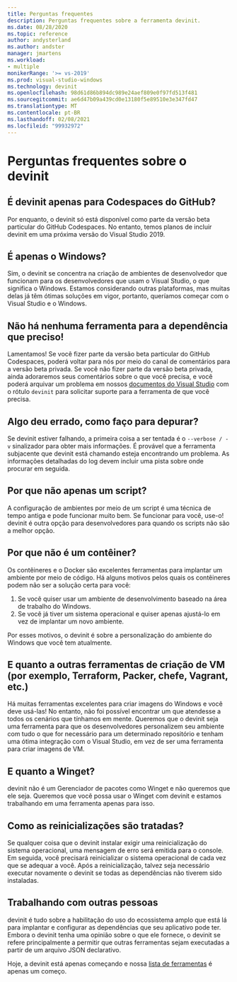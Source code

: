 ```yaml
---
title: Perguntas frequentes
description: Perguntas frequentes sobre a ferramenta devinit.
ms.date: 08/28/2020
ms.topic: reference
author: andysterland
ms.author: andster
manager: jmartens
ms.workload:
- multiple
monikerRange: '>= vs-2019'
ms.prod: visual-studio-windows
ms.technology: devinit
ms.openlocfilehash: 98d61d86b894dc989e24aef809e0f97fd513f481
ms.sourcegitcommit: ae6d47b09a439cd0e13180f5e89510e3e347fd47
ms.translationtype: MT
ms.contentlocale: pt-BR
ms.lasthandoff: 02/08/2021
ms.locfileid: "99932972"
---
```

# <a name="frequently-asked-questions-for-devinit"></a>Perguntas frequentes sobre o devinit

## <a name="is-devinit-just-for-github-codespaces"></a>É devinit apenas para Codespaces do GitHub?

Por enquanto, o devinit só está disponível como parte da versão beta particular do GitHub Codespaces. No entanto, temos planos de incluir devinit em uma próxima versão do Visual Studio 2019.

## <a name="is-it-windows-only"></a>É apenas o Windows?
Sim, o devinit se concentra na criação de ambientes de desenvolvedor que funcionam para os desenvolvedores que usam o Visual Studio, o que significa o Windows. Estamos considerando outras plataformas, mas muitas delas já têm ótimas soluções em vigor, portanto, queríamos começar com o Visual Studio e o Windows.

## <a name="theres-no-tool-for-the-dependency-i-need"></a>Não há nenhuma ferramenta para a dependência que preciso!

Lamentamos! Se você fizer parte da versão beta particular do GitHub Codespaces, poderá voltar para nós por meio do canal de comentários para a versão beta privada. Se você não fizer parte da versão beta privada, ainda adoraremos seus comentários sobre o que você precisa, e você poderá arquivar um problema em nossos [documentos do Visual Studio](https://github.com/MicrosoftDocs/visualstudio-docs/) com o rótulo `devinit` para solicitar suporte para a ferramenta de que você precisa.

## <a name="something-went-wrong-how-do-i-debug"></a>Algo deu errado, como faço para depurar?

Se devinit estiver falhando, a primeira coisa a ser tentada é o `--verbose / -v` sinalizador para obter mais informações. É provável que a ferramenta subjacente que devinit está chamando esteja encontrando um problema. As informações detalhadas do log devem incluir uma pista sobre onde procurar em seguida.

## <a name="why-not-just-a-script"></a>Por que não apenas um script?

A configuração de ambientes por meio de um script é uma técnica de tempo antiga e pode funcionar muito bem. Se funcionar para você, use-o! devinit é outra opção para desenvolvedores para quando os scripts não são a melhor opção.

## <a name="why-not-a-container"></a>Por que não é um contêiner?

Os contêineres e o Docker são excelentes ferramentas para implantar um ambiente por meio de código. Há alguns motivos pelos quais os contêineres podem não ser a solução certa para você:

1. Se você quiser usar um ambiente de desenvolvimento baseado na área de trabalho do Windows.
1. Se você já tiver um sistema operacional e quiser apenas ajustá-lo em vez de implantar um novo ambiente.

Por esses motivos, o devinit é sobre a personalização do ambiente do Windows que você tem atualmente.

## <a name="what-about-other-vm-creation-tools-for-example-terraform-packer-chef-vagrant-etc"></a>E quanto a outras ferramentas de criação de VM (por exemplo, Terraform, Packer, chefe, Vagrant, etc.)

Há muitas ferramentas excelentes para criar imagens do Windows e você deve usá-las! No entanto, não foi possível encontrar um que atendesse a todos os cenários que tínhamos em mente. Queremos que o devinit seja uma ferramenta para que os desenvolvedores personalizem seu ambiente com tudo o que for necessário para um determinado repositório e tenham uma ótima integração com o Visual Studio, em vez de ser uma ferramenta para criar imagens de VM.

## <a name="what-about-winget"></a>E quanto a Winget?

devinit não é um Gerenciador de pacotes como Winget e não queremos que ele seja. Queremos que você possa usar o Winget com devinit e estamos trabalhando em uma ferramenta apenas para isso.

## <a name="how-are-restarts-handled"></a>Como as reinicializações são tratadas?

Se qualquer coisa que o devinit instalar exigir uma reinicialização do sistema operacional, uma mensagem de erro será emitida para o console. Em seguida, você precisará reinicializar o sistema operacional de cada vez que se adequar a você. Após a reinicialização, talvez seja necessário executar novamente o devinit se todas as dependências não tiverem sido instaladas.

## <a name="working-with-others"></a>Trabalhando com outras pessoas

devinit é tudo sobre a habilitação do uso do ecossistema amplo que está lá para implantar e configurar as dependências que seu aplicativo pode ter. Embora o devinit tenha uma opinião sobre o que ele fornece, o devinit se refere principalmente a permitir que outras ferramentas sejam executadas a partir de um arquivo JSON declarativo.

Hoje, a devinit está apenas começando e nossa [lista de ferramentas](devinit-tool-list.md) é apenas um começo.
